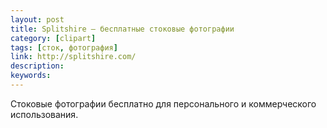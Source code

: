 ```yaml
---
layout: post
title: Splitshire — бесплатные стоковые фотографии
category: [clipart]
tags: [сток, фотография]
link: http://splitshire.com/
description:
keywords:
---
```


<p>Стоковые фотографии бесплатно для персонального и коммерческого использования.</p>
